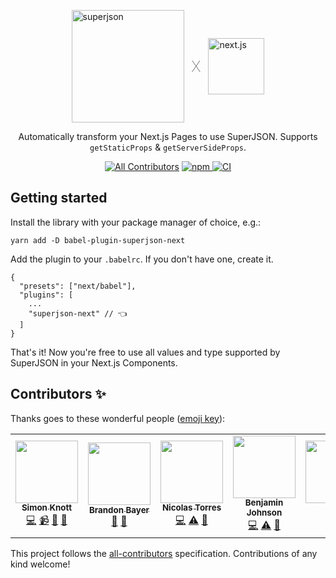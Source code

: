 <p style="display: flex; justify-content: center; align-items: center;">
  <img alt="superjson" src="https://github.com/blitz-js/superjson/raw/main/docs/superjson.png" width="180" />
  <span style="margin: 12px; font-size: 24px; font-weight: 100">X</span>
  <img alt="next.js" src="https://seeklogo.com/images/N/next-js-logo-7929BCD36F-seeklogo.com.png" width="90" />
</p>

<p align="center">
  Automatically transform your Next.js Pages to use SuperJSON.
  Supports <code>getStaticProps</code> & <code>getServerSideProps</code>.
</p>

<p align="center">
  <!-- ALL-CONTRIBUTORS-BADGE:START - Do not remove or modify this section -->
<a href="#contributors"><img src="https://img.shields.io/badge/all_contributors-5-orange.svg?style=flat-square" alt="All Contributors"/></a>
<!-- ALL-CONTRIBUTORS-BADGE:END -->
  <a href="https://www.npmjs.com/package/otion">
    <img alt="npm" src="https://img.shields.io/npm/v/babel-plugin-superjson-next" />
  </a>

  <a href="https://github.com/blitz-js/superjson/actions">
    <img
      alt="CI"
      src="https://github.com/blitz-js/superjson/workflows/CI/badge.svg"
    />
  </a>
</p>

## Getting started

Install the library with your package manager of choice, e.g.:

```
yarn add -D babel-plugin-superjson-next
```

Add the plugin to your `.babelrc`.
If you don't have one, create it.


```json5
{
  "presets": ["next/babel"],
  "plugins": [
    ...
    "superjson-next" // 👈
  ]
}
```

That's it! Now you're free to use all values and type supported by SuperJSON in your Next.js Components.

<!-- Potential new section: how it works -->

## Contributors ✨

Thanks goes to these wonderful people ([emoji key](https://allcontributors.org/docs/en/emoji-key)):
<!-- ALL-CONTRIBUTORS-LIST:START - Do not remove or modify this section -->
<!-- prettier-ignore-start -->
<!-- markdownlint-disable -->
<table>
  <tr>
    <td align="center"><a href="https://github.com/Skn0tt"><img src="https://avatars1.githubusercontent.com/u/14912729?v=4" width="100px;" alt=""/><br /><sub><b>Simon Knott</b></sub></a><br /><a href="https://github.com/blitz-js/babel-plugin-superjson-next/commits?author=Skn0tt" title="Code">💻</a> <a href="#video-Skn0tt" title="Videos">📹</a> <a href="#ideas-Skn0tt" title="Ideas, Planning, & Feedback">🤔</a> <a href="#maintenance-Skn0tt" title="Maintenance">🚧</a></td>
    <td align="center"><a href="https://twitter.com/flybayer"><img src="https://avatars3.githubusercontent.com/u/8813276?v=4" width="100px;" alt=""/><br /><sub><b>Brandon Bayer</b></sub></a><br /><a href="#ideas-flybayer" title="Ideas, Planning, & Feedback">🤔</a> <a href="#talk-flybayer" title="Talks">📢</a></td>
    <td align="center"><a href="https://github.com/ntgussoni"><img src="https://avatars0.githubusercontent.com/u/10161067?v=4" width="100px;" alt=""/><br /><sub><b>Nicolas Torres</b></sub></a><br /><a href="https://github.com/blitz-js/babel-plugin-superjson-next/commits?author=ntgussoni" title="Code">💻</a> <a href="https://github.com/blitz-js/babel-plugin-superjson-next/commits?author=ntgussoni" title="Tests">⚠️</a> <a href="https://github.com/blitz-js/babel-plugin-superjson-next/issues?q=author%3Antgussoni" title="Bug reports">🐛</a></td>
    <td align="center"><a href="https://www.benjaminjohnson.me"><img src="https://avatars1.githubusercontent.com/u/20060118?v=4" width="100px;" alt=""/><br /><sub><b>Benjamin Johnson</b></sub></a><br /><a href="https://github.com/blitz-js/babel-plugin-superjson-next/commits?author=Benjamminj" title="Code">💻</a> <a href="https://github.com/blitz-js/babel-plugin-superjson-next/commits?author=Benjamminj" title="Tests">⚠️</a> <a href="https://github.com/blitz-js/babel-plugin-superjson-next/issues?q=author%3ABenjamminj" title="Bug reports">🐛</a></td>
    <td align="center"><a href="https://github.com/jorisre"><img src="https://avatars1.githubusercontent.com/u/7545547?v=4" width="100px;" alt=""/><br /><sub><b>Joris</b></sub></a><br /><a href="https://github.com/blitz-js/babel-plugin-superjson-next/commits?author=jorisre" title="Code">💻</a></td>
  </tr>
</table>

<!-- markdownlint-enable -->
<!-- prettier-ignore-end -->
<!-- ALL-CONTRIBUTORS-LIST:END -->

This project follows the [all-contributors](https://github.com/all-contributors/all-contributors) specification. Contributions of any kind welcome!
